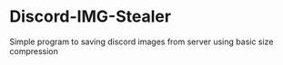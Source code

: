 # Discord-IMG-Stealer
Simple program to saving discord images from server using basic size compression
